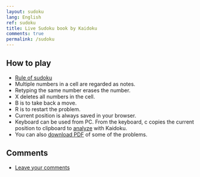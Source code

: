 ```yaml
---
layout: sudoku
lang: English
ref: sudoku
title: Live Sudoku book by Kaidoku
comments: true
permalink: /sudoku
---
```


## How to play

- [Rule of sudoku](./rule)
- Multiple numbers in a cell are regarded as notes.
- Retyping the same number erases the number.
- X deletes all numbers in the cell.
- B is to take back a move.
- R is to restart the problem.
- Current position is always saved in your browser.
- Keyboard can be used from PC. From the keyboard, c copies the current position to clipboard to [analyze](specified) with Kaidoku.
- You can also [download PDF](book) of some of the problems.

## Comments

- [Leave your comments](comment)
